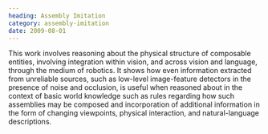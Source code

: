 ```yaml
---
heading: Assembly Imitation
category: assembly-imitation
date: 2009-08-01
---
```


This work involves reasoning about the physical structure of composable
entities, involving integration within vision, and across vision and language,
through the medium of robotics. It shows how even information extracted from
unreliable sources, such as low-level image-feature detectors in the presence
of noise and occlusion, is useful when reasoned about in the context of basic
world knowledge such as rules regarding how such assemblies may be composed and
incorporation of additional information in the form of changing viewpoints,
physical interaction, and natural-language descriptions.
